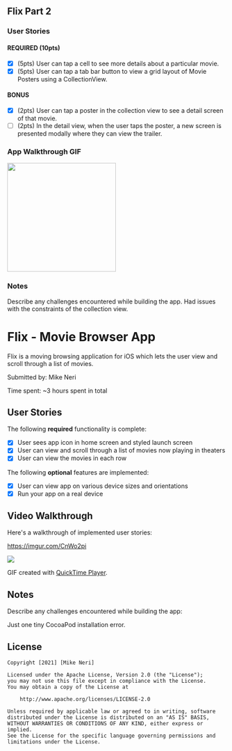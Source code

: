 ## Flix Part 2

### User Stories

#### REQUIRED (10pts)
- [x] (5pts) User can tap a cell to see more details about a particular movie.
- [x] (5pts) User can tap a tab bar button to view a grid layout of Movie Posters using a CollectionView.

#### BONUS
- [x] (2pts) User can tap a poster in the collection view to see a detail screen of that movie.
- [ ] (2pts) In the detail view, when the user taps the poster, a new screen is presented modally where they can view the trailer.

### App Walkthrough GIF

<img src="https://i.imgur.com/KQ2QJMf.mp4" width=250><br>

### Notes
Describe any challenges encountered while building the app.
Had issues with the constraints of the collection view.


# Flix - Movie Browser App

Flix is a moving browsing application for iOS which lets the user view and scroll through a list of movies.

Submitted by: Mike Neri

Time spent: ~3 hours spent in total

## User Stories

The following **required** functionality is complete:

* [x] User sees app icon in home screen and styled launch screen
* [x] User can view and scroll through a list of movies now playing in theaters
* [x] User can view the movies in each row

The following **optional** features are implemented:

* [x] User can view app on various device sizes and orientations
* [x] Run your app on a real device

## Video Walkthrough

Here's a walkthrough of implemented user stories:

https://imgur.com/CnWo2pi

![](https://imgur.com/CnWo2pi)

GIF created with [QuickTime Player](https://support.apple.com/en_US/downloads/quicktime).

## Notes

Describe any challenges encountered while building the app: 

Just one tiny CocoaPod installation error.


## License

    Copyright [2021] [Mike Neri]

    Licensed under the Apache License, Version 2.0 (the "License");
    you may not use this file except in compliance with the License.
    You may obtain a copy of the License at

        http://www.apache.org/licenses/LICENSE-2.0

    Unless required by applicable law or agreed to in writing, software
    distributed under the License is distributed on an "AS IS" BASIS,
    WITHOUT WARRANTIES OR CONDITIONS OF ANY KIND, either express or implied.
    See the License for the specific language governing permissions and
    limitations under the License.
